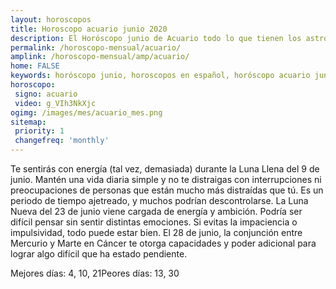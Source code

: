 ```yaml
---
layout: horoscopos
title: Horoscopo acuario junio 2020
description: El Horóscopo junio de Acuario todo lo que tienen los astros preparados para este mes, amor, trabajo, familia. Todo sobre astrologia, tarot, predicciones. Horoscopo gratis en español, predicciones y astrología.
permalink: /horoscopo-mensual/acuario/
amplink: /horoscopo-mensual/amp/acuario/
home: FALSE
keywords: horóscopo junio, horoscopos en español, horóscopo acuario junio , horóscopo esperanza gracia, horoscop, horóscopos gratis, horoscopo acuario, Tarot, Astrologia, Zodíaco, acuario, horoscopo gratis, horoscopo del mes 
horoscopo:
 signo: acuario
 video: g_VIh3NkXjc
ogimg: /images/mes/acuario_mes.png
sitemap:
 priority: 1
 changefreq: 'monthly'
---
```



Te sentirás con energía (tal vez, demasiada) durante la Luna Llena del 9 de junio. Mantén una vida diaria simple y no te distraigas con interrupciones ni preocupaciones de personas que están mucho más distraídas que tú. Es un periodo de tiempo ajetreado, y muchos podrían descontrolarse. La Luna Nueva del 23 de junio viene cargada de energía y ambición. Podría ser difícil pensar sin sentir distintas emociones. Si evitas la impaciencia o impulsividad, todo puede estar bien. El 28 de junio, la conjunción entre Mercurio y Marte en Cáncer te otorga capacidades y poder adicional para lograr algo difícil que ha estado pendiente.

Mejores días: 4, 10, 21Peores días: 13, 30